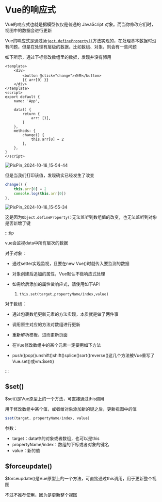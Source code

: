# Vue的响应式

Vue的响应式也就是据模型仅仅是普通的 JavaScript 对象。而当你修改它们时，视图中的数据会进行更新

Vue的响应式是通过[`Object.defineProperty()`](../../../前端三剑客/javascript/js基础/07.对象Object#object-defineproperty)方法实现的，在处理基本数据时没有问题，但是在处理有层级的数据，比如数组、对象，则会有一些问题

如下所示，通过下标修改数组里的数据，发现并没有卵用

```vue
<template>
	<div>
		<button @click="change">点击</button>
		{{ arr[0] }}
	</div>
</template>
<script>
export default {
	name: 'App',

	data() {
		return {
			arr: [1],
		}
	},
	methods: {
		change() {
			this.arr[0] = 2
		},
	},
}
</script>

```

![PixPin_2024-10-18_15-54-44](https://gitee.com/xarzhi/picture/raw/master/img/PixPin_2024-10-18_15-54-44.gif)

但是当我们打印该值，发现确实已经发生了改变

```js
change() {
    this.arr[0] = 2
    console.log(this.arr[0])
},
```

![PixPin_2024-10-18_15-55-34](https://gitee.com/xarzhi/picture/raw/master/img/PixPin_2024-10-18_15-55-34.gif)



这是因为`Object.defineProperty()`无法监听到数组值的改变，也无法监听到对象是否新增了键



:::tip

vue会监视data中所有层次的数据

对于对象：

- 通过setter实现监视，且要在new Vue()时就传入要监测的数据

- 对象创建后追加的属性，Vue默认不做响应式处理

- 如需给后添加的属性做响应式，请使用如下API

  1. `this.set(target,propertyName/index,value)`

对于数组：

- 通过包裹数组更新元素的方法实现，本质就是做了两件事

- 调用原生对应的方法对数组进行更新

- 重新解析模板，进而更新页面

- 在Vue修改数组中的某个元素一定要用如下方法

- push()pop()unshift()shift()splice()sort()reverse()这几个方法被Vue重写了Vue.set()或vm.$set()

:::



## $set()

$set()是Vue原型上的一个方法，可直接通过this调用

用于修改数组中某个值，或者给对象添加新的键之后，更新视图中的值

```js
$set(target, propertyName/index, value)
```

参数：

- target：data中的对象或者数组，也可以是this
- propertyName/index：数组的下标或者对象的键名
- value：新的值



## $forceupdate()

$forceupdate()是Vue原型上的一个方法，可直接通过this调用，用于更新整个视图

不过不推荐使用，因为是更新整个视图

